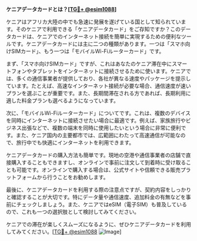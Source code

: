 **ケニアデータカードとは？[[TG💪+ @esim1088](https://t.me/s/esim1088)]**

ケニアはアフリカ大陸の中でも急速に発展を遂げている国として知られています。そのケニアで利用できる「ケニアデータカード」をご存知ですか？このデータカードは、ケニアでのインターネット接続を簡単に実現するための便利なツールです。ケニアデータカードには主に二つの種類があります。一つは「スマホ向けSIMカード」、もう一つは「モバイルWi-Fiルーターカード」です。

まず、「スマホ向けSIMカード」ですが、これはあなたのケニア滞在中にスマートフォンやタブレットをインターネットに接続させるために使います。ケニアでは、多くの通信事業者が提供しており、各社が異なる速度やパッケージを提示しています。たとえば、高速なインターネット接続が必要な場合、通信速度が速いプランを選ぶことが重要です。また、長期間滞在される方であれば、長期利用に適した料金プランも選べるようになっています。

次に、「モバイルWi-Fiルーターカード」についてです。これは、複数のデバイスを同時にインターネットに接続させたい場合に最適です。例えば、家族旅行やビジネス出張などで、複数の端末を同時に使用したいという場合に非常に便利です。また、ケニア国内の主要都市では、広範囲にわたって高速通信が可能なので、旅行中でも快適にインターネットを利用できます。

ケニアデータカードの購入方法も簡単です。現地の空港や通信事業者の店舗で直接購入することもできますし、オンラインで事前に注文して到着時に受け取ることも可能です。オンラインで購入する場合は、公式サイトや信頼できる販売プラットフォームから行うことをお勧めします。

最後に、ケニアデータカードを利用する際の注意点ですが、契約内容をしっかりと確認することが大切です。特にデータ量や通信速度、追加料金の有無などを事前にチェックしましょう。また、ケニアではeSIM（電子SIM）も普及しているので、これも一つの選択肢として検討してみてください。

ケニアでの滞在が楽しくスムーズになるように、ぜひケニアデータカードを利用してみてください。[[TG💪+ @esim1088](https://t.me/s/esim1088) ![Image](https://i.postimg.cc/Y0z9fWf4/image.png)]